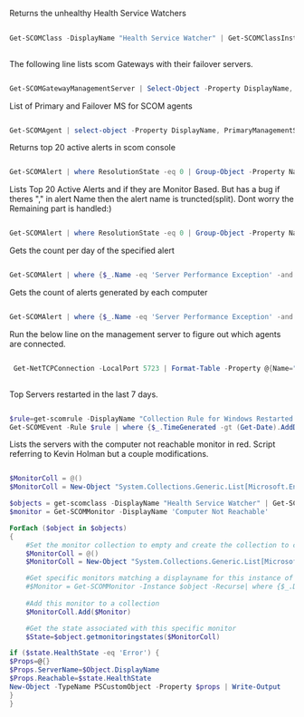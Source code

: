Returns the unhealthy Health Service Watchers

```powershell
 
Get-SCOMClass -DisplayName "Health Service Watcher" | Get-SCOMClassInstance | where {$_.HealthState -eq 'Error'}
 
```

The following line lists scom Gateways with their failover servers.
```powershell

Get-SCOMGatewayManagementServer | Select-Object -Property DisplayName, @{Name="PrimaryServer"; Expression={($_.GetPrimaryManagementServer()).DisplayName}},@{Name="FailOverServer"; Expression={($_.GetFailoverManagementServers()).DisplayName}}

```

List of Primary and Failover MS for SCOM agents

```powershell

Get-SCOMAgent | select-object -Property DisplayName, PrimaryManagementServerName, @{Name='FailoverMS';Expression={($_.GetFailoverManagementServers()).Name}}

```

Returns top 20 active alerts in scom console

```powershell

Get-SCOMAlert | where ResolutionState -eq 0 | Group-Object -Property Name | Sort-Object -Property Count -Descending  | Select-Object -Property Count,Name -First 20

```

Lists Top 20 Active Alerts and if they are Monitor Based. But has a bug if theres "," in alert Name then the alert name is truncted(split). Dont worry the Remaining part is handled:)

```powershell

Get-SCOMAlert | where ResolutionState -eq 0 | Group-Object -Property Name,IsMonitorAlert | Sort-Object -Property Count -Descending  | Select-Object -Property Count, @{Name="AlertName";Expression={$result=$_.Name -split "," ;$result[0] }}  ,@{Name="IsMonitorAlert";Expression={$result=$_.Name -split "," ;$result|ForEach-Object {if ($_ -match '(True|False)'){$Matches[1]}} }} -First 20

```

Gets the count per day of the specified alert

```powershell

Get-SCOMAlert | where {$_.Name -eq 'Server Performance Exception' -and $_.ResolutionState -eq 0} | Select-Object -Property @{Name="Date";Expression={"{0:yyyy-MM-dd}" -f $_.TimeRaised}}, NetbiosComputerName | Group-Object -Property Date | Sort-Object -Property Name -Descending | Select-Object -Property Name,Count

```

Gets the count of alerts generated by each computer

```powershell

Get-SCOMAlert | where {$_.Name -eq 'Server Performance Exception' -and $_.ResolutionState -eq 0}  | Group-Object -Property NetbiosComputerName | Sort-Object -Property Count -Descending |Select-Object -Property Name,Count

```


Run the below line on the management server to figure out which agents are connected.

```powershell

 Get-NetTCPConnection -LocalPort 5723 | Format-Table -Property @{Name="LocalDNS";Expression={(resolve-dnsname $_.LocalAddress).NameHost}},LocalPort,@{Name="RemoteDNS";Expression={(resolve-dnsname $_.RemoteAddress).NameHost}},RemotePort,@{Name="ProcessName";Expression={(Get-Process -PID ($_.OwningProcess)).Name}},state 
 
 ```

Top Servers restarted in the last 7 days. 

```powershell

$rule=get-scomrule -DisplayName "Collection Rule for Windows Restarted Events"
Get-SCOMEvent -Rule $rule | where {$_.TimeGenerated -gt (Get-Date).AddDays(-7) } | Group-Object -Property LoggingComputer  |Sort-Object -Property Count -Descending | Select-Object -first 10 -Property Count,Name

 ```

Lists the servers with the computer not reachable monitor in red. Script referring to Kevin Holman but a couple modifications.

```powershell

$MonitorColl = @()
$MonitorColl = New-Object "System.Collections.Generic.List[Microsoft.EnterpriseManagement.Configuration.ManagementPackMonitor]"

$objects = get-scomclass -DisplayName "Health Service Watcher" | Get-SCOMClassInstance
$monitor = Get-SCOMMonitor -DisplayName 'Computer Not Reachable'

ForEach ($object in $objects)
{
    #Set the monitor collection to empty and create the collection to contain monitors
    $MonitorColl = @()
    $MonitorColl = New-Object "System.Collections.Generic.List[Microsoft.EnterpriseManagement.Configuration.ManagementPackMonitor]"

    #Get specific monitors matching a displayname for this instance of URLtest ONLY
    #$Monitor = Get-SCOMMonitor -Instance $object -Recurse| where {$_.DisplayName -eq "Computer Not Reachable"} 
    
    #Add this monitor to a collection
    $MonitorColl.Add($Monitor)

    #Get the state associated with this specific monitor
    $State=$object.getmonitoringstates($MonitorColl)

if ($state.HealthState -eq 'Error') {  
$Props=@{}
$Props.ServerName=$Object.DisplayName
$Props.Reachable=$state.HealthState
New-Object -TypeName PSCustomObject -Property $props | Write-Output 
}
}

```

